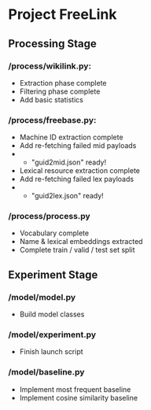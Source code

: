 # Project FreeLink

## Processing Stage

### /process/wikilink.py:
* Extraction phase complete
* Filtering phase complete
* Add basic statistics

### /process/freebase.py:
* Machine ID extraction complete
* Add re-fetching failed mid payloads
* - "guid2mid.json" ready!
* Lexical resource extraction complete
* Add re-fetching failed lex payloads
* - "guid2lex.json" ready!

### /process/process.py
* Vocabulary complete
* Name & lexical embeddings extracted
* Complete train / valid / test set split

## Experiment Stage

### /model/model.py
* Build model classes

### /model/experiment.py
* Finish launch script

### /model/baseline.py
* Implement most frequent baseline
* Implement cosine similarity baseline
